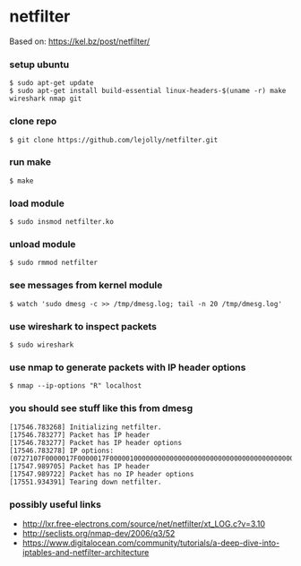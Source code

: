 # netfilter
Based on: https://kel.bz/post/netfilter/

### setup ubuntu
```
$ sudo apt-get update
$ sudo apt-get install build-essential linux-headers-$(uname -r) make wireshark nmap git
```

### clone repo
```
$ git clone https://github.com/lejolly/netfilter.git
```

### run make
```
$ make
```

### load module
```
$ sudo insmod netfilter.ko
```

### unload module
```
$ sudo rmmod netfilter
```

### see messages from kernel module
```
$ watch 'sudo dmesg -c >> /tmp/dmesg.log; tail -n 20 /tmp/dmesg.log'
```

### use wireshark to inspect packets
```
$ sudo wireshark
```

### use nmap to generate packets with IP header options
```
$ nmap --ip-options "R" localhost
```

### you should see stuff like this from dmesg
```
[17546.783268] Initializing netfilter.
[17546.783277] Packet has IP header
[17546.783277] Packet has IP header options
[17546.783278] IP options: (0727107F0000017F0000017F00000100000000000000000000000000000000000000000000000000)
[17547.989705] Packet has IP header
[17547.989722] Packet has no IP header options
[17551.934391] Tearing down netfilter.
```

### possibly useful links
- http://lxr.free-electrons.com/source/net/netfilter/xt_LOG.c?v=3.10
- http://seclists.org/nmap-dev/2006/q3/52
- https://www.digitalocean.com/community/tutorials/a-deep-dive-into-iptables-and-netfilter-architecture
